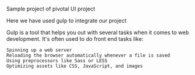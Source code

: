  Sample project of pivotal UI project 
 
 Here we have used gulp to integrate our project 

Gulp is a tool that helps you out with several tasks when it comes to web development. It's often used to do front end tasks like:
    
    Spinning up a web server
    Reloading the browser automatically whenever a file is saved
    Using preprocessors like Sass or LESS
    Optimizing assets like CSS, JavaScript, and images
